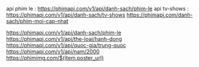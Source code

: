 api phim le : https://phimapi.com/v1/api/danh-sach/phim-le
api tv-shows : https://phimapi.com/v1/api/danh-sach/tv-shows
https://phimapi.com/danh-sach/phim-moi-cap-nhat

https://phimapi.com/v1/api/danh-sach/phim-le
https://phimapi.com/v1/api/the-loai/hanh-dong
https://phimapi.com/v1/api/quoc-gia/trung-quoc
https://phimapi.com/v1/api/nam/2000
https://phimimg.com/${item.poster_url}
